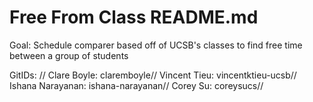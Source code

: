 # Free From Class README.md

Goal: Schedule comparer based off of UCSB's classes to find free time between a group of students

GitIDs: //
Clare Boyle: claremboyle//
Vincent Tieu: vincentktieu-ucsb//
Ishana Narayanan: ishana-narayanan//
Corey Su: coreysucs//
